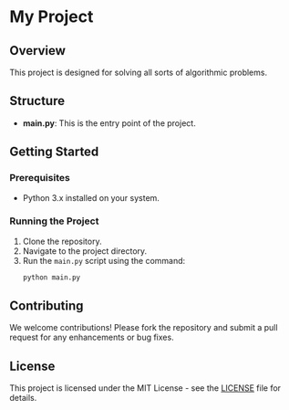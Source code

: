# My Project

## Overview

This project is designed for solving all sorts of algorithmic problems.

## Structure

- **main.py**: This is the entry point of the project.

## Getting Started

### Prerequisites

- Python 3.x installed on your system.

### Running the Project

1. Clone the repository.
2. Navigate to the project directory.
3. Run the `main.py` script using the command:
   ```bash
   python main.py
   ```

## Contributing

We welcome contributions! Please fork the repository and submit a pull request for any enhancements or bug fixes.

## License

This project is licensed under the MIT License - see the [LICENSE](LICENSE) file for details.

